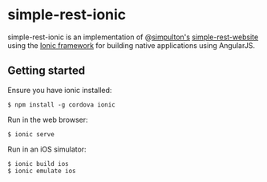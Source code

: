 # simple-rest-ionic #
simple-rest-ionic is an implementation of @[simpulton's](https://github.com/simpulton) [simple-rest-website](https://github.com/simpulton/simple-rest-website) using the
[Ionic framework](http://ionicframework.com) for building native applications using AngularJS.


## Getting started ##
Ensure you have ionic installed:

    $ npm install -g cordova ionic

Run in the web browser:

    $ ionic serve

Run in an iOS simulator:

    $ ionic build ios
    $ ionic emulate ios

